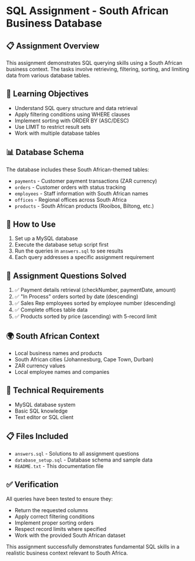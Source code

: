 # SQL Assignment - South African Business Database

## 📋 Assignment Overview
This assignment demonstrates SQL querying skills using a South African business context. The tasks involve retrieving, filtering, sorting, and limiting data from various database tables.

## 🎯 Learning Objectives
- Understand SQL query structure and data retrieval
- Apply filtering conditions using WHERE clauses
- Implement sorting with ORDER BY (ASC/DESC)
- Use LIMIT to restrict result sets
- Work with multiple database tables

## 📊 Database Schema
The database includes these South African-themed tables:
- `payments` - Customer payment transactions (ZAR currency)
- `orders` - Customer orders with status tracking
- `employees` - Staff information with South African names
- `offices` - Regional offices across South Africa
- `products` - South African products (Rooibos, Biltong, etc.)

## 🚀 How to Use
1. Set up a MySQL database
2. Execute the database setup script first
3. Run the queries in `answers.sql` to see results
4. Each query addresses a specific assignment requirement

## 📝 Assignment Questions Solved
1. ✅ Payment details retrieval (checkNumber, paymentDate, amount)
2. ✅ "In Process" orders sorted by date (descending)
3. ✅ Sales Rep employees sorted by employee number (descending)  
4. ✅ Complete offices table data
5. ✅ Products sorted by price (ascending) with 5-record limit

## 🌍 South African Context
- Local business names and products
- South African cities (Johannesburg, Cape Town, Durban)
- ZAR currency values
- Local employee names and companies

## 🔧 Technical Requirements
- MySQL database system
- Basic SQL knowledge
- Text editor or SQL client

## 📋 Files Included
- `answers.sql` - Solutions to all assignment questions
- `database_setup.sql` - Database schema and sample data
- `README.txt` - This documentation file

## ✅ Verification
All queries have been tested to ensure they:
- Return the requested columns
- Apply correct filtering conditions
- Implement proper sorting orders
- Respect record limits where specified
- Work with the provided South African dataset

This assignment successfully demonstrates fundamental SQL skills in a realistic business context relevant to South Africa.

